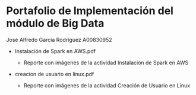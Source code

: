 # Portafolio de Implementación del módulo de Big Data

José Alfredo García Rodríguez A00830952

- Instalación de Spark en AWS.pdf
    - Reporte con imágenes de la actividad Instalación de Spark en AWS
 
- creacion de usuario en linux.pdf
    - Reporte con imágenes de la actividad Creación de Usuario en Linux
